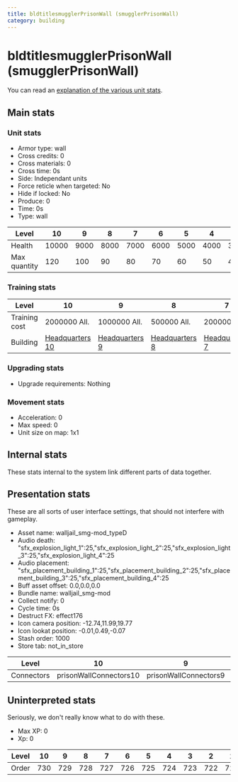 ```yaml
---
title: bldtitlesmugglerPrisonWall (smugglerPrisonWall)
category: building
---
```


# bldtitlesmugglerPrisonWall (smugglerPrisonWall)

You can read an [explanation  of the various unit stats](unitexplained.md).

## Main stats

### Unit stats

  * Armor type: wall
  * Cross credits: 0
  * Cross materials: 0
  * Cross time: 0s
  * Side: Independant units
  * Force reticle when targeted: No
  * Hide if locked: No
  * Produce: 0
  * Time: 0s
  * Type: wall

|Level       |10   |9   |8   |7   |6   |5   |4   |3   |2   |1   |
|------------|-----|----|----|----|----|----|----|----|----|----|
|Health      |10000|9000|8000|7000|6000|5000|4000|3000|2000|1000|
|Max quantity|120  |100 |90  |80  |70  |60  |50  |40  |30  |20  |


### Training stats

|Level        |10                                |9                                |8                                |7                                |6                                |5                                |4                                |3                                |2                                |1                                |
|-------------|----------------------------------|---------------------------------|---------------------------------|---------------------------------|---------------------------------|---------------------------------|---------------------------------|---------------------------------|---------------------------------|---------------------------------|
|Training cost|2000000 All.                      |1000000 All.                     |500000 All.                      |200000 All.                      |100000 All.                      |25000 All.                       |10000 All.                       |2000 All.                        |600 All.                         |200 All.                         |
|Building     |[Headquarters 10](smugglerHQ.html)|[Headquarters 9](smugglerHQ.html)|[Headquarters 8](smugglerHQ.html)|[Headquarters 7](smugglerHQ.html)|[Headquarters 6](smugglerHQ.html)|[Headquarters 5](smugglerHQ.html)|[Headquarters 4](smugglerHQ.html)|[Headquarters 3](smugglerHQ.html)|[Headquarters 2](smugglerHQ.html)|[Headquarters 1](smugglerHQ.html)|


### Upgrading stats

  * Upgrade requirements: Nothing

### Movement stats

  * Acceleration: 0
  * Max speed: 0
  * Unit size on map: 1x1

## Internal stats

These stats internal to the system link different parts of data together.


## Presentation stats

These are all sorts of user interface settings, that should not interfere with gameplay.

  * Asset name: walljail_smg-mod_typeD
  * Audio death: "sfx_explosion_light_1":25,"sfx_explosion_light_2":25,"sfx_explosion_light_3":25,"sfx_explosion_light_4":25
  * Audio placement: "sfx_placement_building_1":25,"sfx_placement_building_2":25,"sfx_placement_building_3":25,"sfx_placement_building_4":25
  * Buff asset offset: 0.0,0.0,0.0
  * Bundle name: walljail_smg-mod
  * Collect notify: 0
  * Cycle time: 0s
  * Destruct FX: effect176
  * Icon camera position: -12.74,11.99,19.77
  * Icon lookat position: -0.01,0.49,-0.07
  * Stash order: 1000
  * Store tab: not_in_store

|Level     |10                    |9                    |8                    |7                    |6                    |5                    |4                    |3                    |2                    |1                    |
|----------|----------------------|---------------------|---------------------|---------------------|---------------------|---------------------|---------------------|---------------------|---------------------|---------------------|
|Connectors|prisonWallConnectors10|prisonWallConnectors9|prisonWallConnectors8|prisonWallConnectors7|prisonWallConnectors6|prisonWallConnectors5|prisonWallConnectors4|prisonWallConnectors3|prisonWallConnectors2|prisonWallConnectors1|


## Uninterpreted stats

Seriously, we don't really know what to do with these.

  * Max XP: 0
  * Xp: 0

|Level|10 |9  |8  |7  |6  |5  |4  |3  |2  |1  |
|-----|---|---|---|---|---|---|---|---|---|---|
|Order|730|729|728|727|726|725|724|723|722|721|


